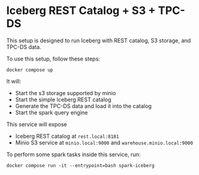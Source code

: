 # Iceberg REST Catalog + S3 + TPC-DS

This setup is designed to run Iceberg with REST catalog, S3 storage, and TPC-DS data.

To use this setup, follow these steps:

```shell
docker compose up
```

It will:

- Start the s3 storage supported by minio
- Start the simple Iceberg REST catalog
- Generate the TPC-DS data and load it into the catalog
- Start the spark query engine

This service will expose

- Iceberg REST catalog at `rest.local:8181`
- Minio S3 service at `minio.local:9000` and `warehouse.minio.local:9000`

To perform some spark tasks inside this service, run:

```shell
docker compose run -it --entrypoint=bash spark-iceberg
```
